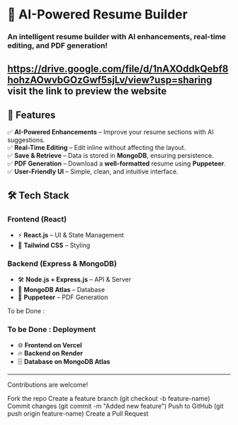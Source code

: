 # 🚀 AI-Powered Resume Builder

### **An intelligent resume builder with AI enhancements, real-time editing, and PDF generation!**  

https://drive.google.com/file/d/1nAXOddkQebf8hohzAOwvbGOzGwf5sjLv/view?usp=sharing
visit the link to preview the website
---

## **🌟 Features**
✅ **AI-Powered Enhancements** – Improve your resume sections with AI suggestions.  
✅ **Real-Time Editing** – Edit inline without affecting the layout.  
✅ **Save & Retrieve** – Data is stored in **MongoDB**, ensuring persistence.  
✅ **PDF Generation** – Download a **well-formatted** resume using **Puppeteer**.  
✅ **User-Friendly UI** – Simple, clean, and intuitive interface.  



## **🛠️ Tech Stack**
### **Frontend (React)**
- ⚡ **React.js** – UI & State Management  
- 🎨 **Tailwind CSS** – Styling  

### **Backend (Express & MongoDB)**
- 🛠 **Node.js + Express.js** – API & Server  
- 🏪 **MongoDB Atlas** – Database  
- 🧾 **Puppeteer** – PDF Generation  


To be Done :
### **To be Done : Deployment**
- 🌐 **Frontend on Vercel**  
- 🔥 **Backend on Render**  
- 🗄 **Database on MongoDB Atlas**  

---
Contributions are welcome!

Fork the repo
Create a feature branch (git checkout -b feature-name)
Commit changes (git commit -m "Added new feature")
Push to GitHub (git push origin feature-name)
Create a Pull Request


